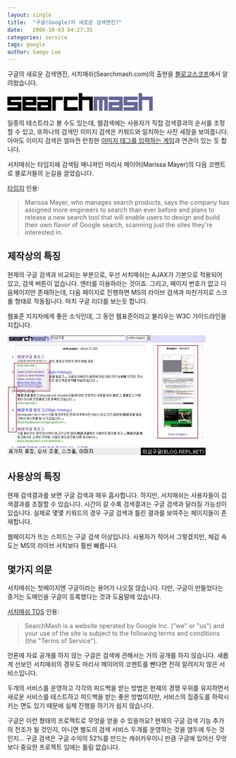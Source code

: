 ```yaml
---
layout: single
title:  "구글(Google)의 새로운 검색엔진?"
date:   2006-10-03 04:27:35
categories: service
tags: google
author: Samgu Lee
---
```

구글의 새로운 검색엔진, 서치매쉬(Searchmash.com)의 출현을 [블로고스코프](http://blog.outer-court.com/archive/2006-10-02-n30.html)에서 알려왔습니다.

![서치매쉬 로고](/assets/searchmesh_logo.gif)

일종의 테스트라고 볼 수도 있는데, 웹검색에는 사용자가 직접 검색결과의 순서를 조정할 수 있고, 또하나의 검색인 이미지 검색은 키워드와 일치하는 사진 세장을 보여줍니다. 아마도 이미지 검색은 얼마전 런칭한 [이미지 태그를 입력하는 게임](http://mygony.com/archives/868)과 연관이 있는 듯 합니다.

서치매쉬는 타임지에 검색팀 매니져인 마리사 메이어(Marissa Mayer)의 다음 코멘트로 블로거들의 눈길을 끌었습니다.

[타임지](http://www.time.com/time/magazine/article/0,9171,1541268-1,00.html) 인용:

> Marissa Mayer, who manages search products, says the company has assigned more engineers to search than ever before and plans to release a new search tool that will enable users to design and build their own flavor of Google search, scanning just the sites they're interested in.

## 제작상의 특징

현재의 구글 검색과 비교되는 부분으로, 우선 서치매쉬는 AJAX가 기본으로 적용되어 있고, 검색 버튼이 없습니다. 엔터를 이용하라는 것이죠. 그리고, 페이지 번호가 없고 다음페이지만 존재하는데, 다음 페이지로 진행하면 MS의 라이브 검색과 마찬가지로 스크롤 형태로 작동됩니다. 마치 구글 리더를 보는듯 합니다.

웹표준 지지자에게 좋은 소식인데, 그 동안 웹표준이라고 불리우는 W3C 가이드라인을 지킵니다.

![서치매쉬의 세가지 특징](/assets/searchmash_feature.jpg)

## 사용상의 특징

현재 검색결과를 보면 구글 검색과 매우 흡사합니다. 하지만, 서치매쉬는 사용자들이 검색결과를 조절할 수 있습니다. 시간이 갈 수록 검색결과는 구글 검색과 달라질 가능성이 있습니다. 실제로 몇몇 키워드의 경우 구글 검색과 틀린 결과를 보여주는 페이지들이 존재합니다.

웹페이지가 뜨는 스피드는 구글 검색 이상입니다. 사용자가 적어서 그렇겠지만, 체감 속도는 MS의 라이브 서치보다 훨씬 빠릅니다.

## 몇가지 의문

서치매쉬는 첫페이지엔 구글이라는 용어가 나오질 않습니다. 다만, 구글이 만들었다는 증거는 도메인을 구글이 등록했다는 것과 도움말에 있습니다.

[서치매쉬 TOS](http://www.searchmash.com/about/tos.html) 인용:

> SearchMash is a website operated by Google Inc. ("we" or "us") and your use of the site is subject to the following terms and conditions (the "Terms of Service").

언론에 자료 공개를 하지 않는 구글은 검색에 관해서는 거의 공개를 하지 않습니다. 새롭게 선보인 서치매쉬의 경우도 마리사 메이어의 코멘트를 뺀다면 전혀 알려지지 않은 서비스입니다.

두개의 서비스를 운영하고 각각의 피드백을 받는 방법은 현재의 경쟁 우위를 유지하면서 새로운 서비스를 테스트하고 피드백을 받는 좋은 방법이지만, 서비스의 집중도를 하락시키는 면도 있기 때문에 실제 진행을 하기가 쉽지 않습니다.

구글은 이런 형태의 프로젝트로 무엇을 얻을 수 있을까요? 현재의 구글 검색 기능 추가의 전조가 될 것인지, 아니면 별도의 검색 서비스 두개를 운영하는 것을 염두에 두는 것인지... 구글 검색은 구글 수익의 52%를 만드는 캐쉬카우이니 만큼 구글에 있어선 무엇보다 중요한 프로젝트 임에는 틀림 없습니다.
